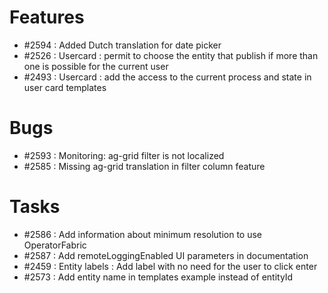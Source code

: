 # Features

- #2594 : Added Dutch translation for date picker
- #2526 : Usercard : permit to choose the entity that publish if more than one is possible for the current user
- #2493 : Usercard : add the access to the current process and state in user card templates

# Bugs

- #2593 : Monitoring: ag-grid filter is not localized
- #2585 : Missing ag-grid translation in filter column feature


# Tasks
- #2586 : Add information about minimum resolution to use OperatorFabric
- #2587 : Add remoteLoggingEnabled UI parameters in documentation
- #2459 : Entity labels : Add label with no need for the user to click enter
- #2573 : Add entity name in templates example instead of entityId

